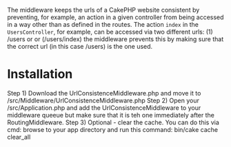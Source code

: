 The middleware keeps the urls of a CakePHP website consistent by preventing, for example, 
an action in a given controller from being accessed in a way other than as defined in the routes.
The action `index` in the `UsersController`, for example, can be accessed via two different urls: (1) /users or or (/users/index) the middleware prevents this by making sure that the correct url (in this case /users) is the one used.

# Installation
Step 1) Download the UrlConsistenceMiddleware.php and move it to /src/Middleware/UrlConsistenceMiddleware.php
Step 2) Open your /src/Application.php and add the UrlConsistenceMiddleware to your middleware queeue but make sure that it is teh one immediately after the RoutingMiddleware.
Step 3) Optional - clear the cache.  You can do this via cmd: browse to your app directory and run this command: bin/cake cache clear_all

